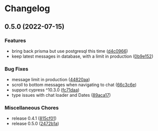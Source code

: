# Changelog

## 0.5.0 (2022-07-15)


### Features

* bring back prisma but use postgresql this time ([d4c0966](https://github.com/Tassadaritze/tassad-site-remix/commit/d4c09669a6ffe38d7bf851c6e837f7431dcd46ca))
* keep latest messages in database, with a limit in production ([0b9e152](https://github.com/Tassadaritze/tassad-site-remix/commit/0b9e152459e4575d95959014f63a90b573935d56))


### Bug Fixes

* message limit in production ([44820aa](https://github.com/Tassadaritze/tassad-site-remix/commit/44820aa3ec73582001567d31adae264b34ab25c5))
* scroll to bottom messages when navigating to chat ([66c3c6e](https://github.com/Tassadaritze/tassad-site-remix/commit/66c3c6e09de3b57d3a71c2824276e5c4130f7c9b))
* support cypress ^10.3.0 ([fc71daa](https://github.com/Tassadaritze/tassad-site-remix/commit/fc71daad9d18d81fb044866b3b8a3b78b53f2837))
* type issues with chat loader and Dates ([89aca17](https://github.com/Tassadaritze/tassad-site-remix/commit/89aca17f7f6c78213498017cc31700c0f997ccf6))


### Miscellaneous Chores

* release 0.4.1 ([815cf01](https://github.com/Tassadaritze/tassad-site-remix/commit/815cf01ceaaa6f08b4b9502ed2645c9d2639140b))
* release 0.5.0 ([2472b1a](https://github.com/Tassadaritze/tassad-site-remix/commit/2472b1a03716b57e22490acd167291089ded8569))
